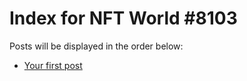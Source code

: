 # Index for NFT World #8103
Posts will be displayed in the order below:

- [Your first post](./001-first.md)

